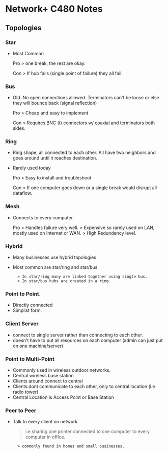 # Network+ C480 Notes

## Topologies

### Star 

- Most Common 

    Pro
        > one break, the rest are okay.
    
    Con 
        > If hub fails (single point of failure) they all fail.

### Bus 

- Old. No open connections allowed. Terminators can't be loose or else they will bounce back (signal reflection)

    Pro 
        > Cheap and easy to implement

    Con 
        > Requires BNC (t) connectors w/ coaxial and terminators both sides. 

### Ring 

- Ring shape, all connected to each other. All have two neighbors and goes around until it reaches destination.
- Rarely used today

    Pro
        > Easy to install and troubleshoot

    Con 
        > If one computer goes down or a single break would disrupt all dataflow. 

### Mesh

- Connects to every computer. 

    Pro
        > Handles failure very well. 
        > Expensive so rarely used on LAN, mostly used on Internet or WAN. 
        > High Redundency level. 

### Hybrid 

- Many businesses use hybrid topologies
- Most common are star/ring and star/bus

        > In star/ring many are linked together using single bus. 
        > In star/bus hubs are created in a ring.

### Point to Point. 

- Directly connected
- Simplist form.

### Client Server

- connect to single server rather than connecting to each other.
- doesn't have to put all resources on each computer (admin can just put on one machine/server)

### Point to Multi-Point

- Commonly used in wireless outdoor networks. 
- Central wireless base station
- Clients around connect to central 
- Clients dont communicate to each other, only to central location (i.e radio tower)
- Central Location is Access Point or Base Station

### Peer to Peer

- Talk to every client on network 
    
    > i.e sharing one printer connected to one computer to every computer in office. 

        > commonly found in homes and small businesses. 